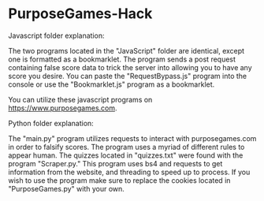 # PurposeGames-Hack

Javascript folder explanation:

The two programs located in the "JavaScript" folder are identical, except one is formatted as a bookmarklet. The program sends a post request containing false score data to trick the server into allowing you to have any score you desire. You can paste the "RequestBypass.js" program into the console or use the "Bookmarklet.js" program as a bookmarklet.

You can utilize these javascript programs on https://www.purposegames.com.

Python folder explanation:

The "main.py" program utilizes requests to interact with purposegames.com in order to falsify scores. The program uses a myriad of different rules to appear human. The quizzes located in "quizzes.txt" were found with the program "Scraper.py." This program uses bs4 and requests to get information from the website, and threading to speed up to process. If you wish to use the program make sure to replace the cookies located in "PurposeGames.py" with your own.
